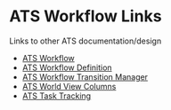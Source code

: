 # ATS Workflow Links

Links to other ATS documentation/design
* <a href="AtsWorkflowDesign.md">ATS Workflow</a>
* <a href="WorkflowDefinitionDesign.md">ATS Workflow Definition</a>
* <a href="transition/AtsTransitionManagerDesign.md">ATS Workflow Transition Manager</a>
* <a href="../column/model/AtsWorldViewColumnDesign.md">ATS World View Columns</a>
* <a href="../task/AtsTaskTrackingDesign.md">ATS Task Tracking</a>

